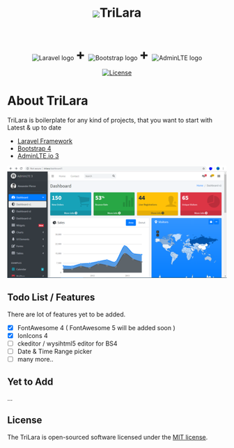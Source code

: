 # <p align="center"><img src="https://png2.kisspng.com/sh/a4a6154f2227b36c4ab994ce82898595/L0KzQYm3V8A5N6l1e5H0aYP2gLBuTfJie5poRdN9dHXxhLr2jr11d5xqhp9udHjogrb8jb1keqp1jNHsdYL1dbBqmb1jepJ7RdN9dHXxhLr2jr02amU2edQ7ZnW6R4PpV74xOGMAS6M5MEG4Q4K3U8A0OWoATKo3cH7q/kisspng-basic-attention-token-ethereum-cryptocurrency-brav-attention-5b41ab2fe772b7.002931001531030319948.png" height="50px" style="vertical-align: middle">TriLara</p>

<br>
<p align="center">
<img src="https://laravel.com/assets/img/components/logo-laravel.svg" alt="Laravel logo" style="vertical-align: middle">
<span style="font-size: xx-large; font-weight: bolder;"> + </span>
<img src="https://getbootstrap.com/docs/4.2/assets/brand/bootstrap-solid.svg" alt="Bootstrap logo" style="vertical-align: middle" height=72>
<span style="font-size: xx-large; font-weight: bolder;"> + </span>
<img src="https://cdn.worldvectorlogo.com/logos/adminlte.svg" alt="AdminLTE logo" style="vertical-align: middle" height=72>
</p>

<p align="center">
<a href="https://packagist.org/packages/laravel/framework"><img src="https://poser.pugx.org/laravel/framework/license.svg" alt="License"></a>
</p>

# About TriLara

TriLara is boilerplate for any kind of projects, that you want to start with Latest & up to date
- [Laravel Framework](https://laravel.com/)
- [Bootstrap 4](https://getbootstrap.com/)
- [AdminLTE.io 3](https://adminlte.io/themes/dev/AdminLTE/index.html)


![dashboard1.png](public/img/dashboard1.png)

## Todo List / Features

There are lot of features yet to be added.

- [x] FontAwesome 4 ( FontAwesome 5 will be added soon )
- [x] IonIcons 4
- [ ] ckeditor / wysihtml5 editor for BS4
- [ ] Date & Time Range picker
- [ ] many more..

## Yet to Add

...


## License

The TriLara is open-sourced software licensed under the [MIT license](https://opensource.org/licenses/MIT).
